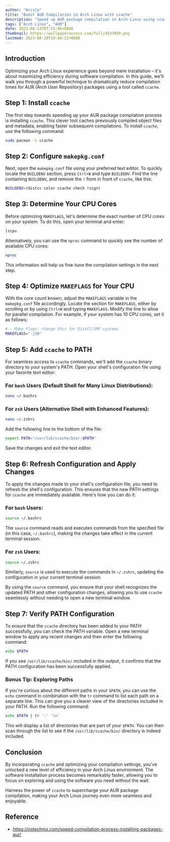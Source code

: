 ```yaml
---
author: "Arcsly"
title: "Boost AUR Compilation in Arch Linux with ccache"
description: "Speed up AUR package compilation in Arch Linux using ccache. Follow our guide to unlock efficient multi-threading and caching, optimizing your software installation process."
tags: ["Arch Linux", "AUR"]
date: 2023-08-13T07:55:46+0800
thumbnail: https://wallpaperaccess.com/full/4537030.png
lastmod: 2023-08-20T19:40:22+0800
---
```



## Introduction

Optimizing your Arch Linux experience goes beyond mere installation – it's about maximizing efficiency during software compilation. In this guide, we'll walk you through a powerful technique to dramatically reduce compilation times for AUR (Arch User Repository) packages using a tool called `ccache`.

## Step 1: Install `ccache`

The first step towards speeding up your AUR package compilation process is installing `ccache`. This clever tool caches previously compiled object files and metadata, enabling faster subsequent compilations. To install `ccache`, use the following command:

```bash
sudo pacman -S ccache
```

## Step 2: Configure `makepkg.conf`

Next, open the `makepkg.conf` file using your preferred text editor. To quickly locate the `BUILDENV` section, press `Ctrl+W` and type `BUILDENV`. Find the line containing `BUILDENV`, and remove the `!` from in front of `ccache`, like this:

```bash
BUILDENV=(distcc color ccache check !sign)
```

## Step 3: Determine Your CPU Cores

Before optimizing `MAKEFLAGS`, let's determine the exact number of CPU cores on your system. To do this, open your terminal and enter:

```bash
lscpu
```

Alternatively, you can use the `nproc` command to quickly see the number of available CPU cores:

```bash
nproc
```

This information will help us fine-tune the compilation settings in the next step.

## Step 4: Optimize `MAKEFLAGS` for Your CPU

With the core count known, adjust the `MAKEFLAGS` variable in the `makepkg.conf` file accordingly. Locate the section for `MAKEFLAGS`, either by scrolling or by using `Ctrl+W` and typing `MAKEFLAGS`. Modify the line to allow for parallel compilation. For example, if your system has 10 CPU cores, set it as follows:

```bash
#-- Make Flags: change this for DistCC/SMP systems
MAKEFLAGS="-j10"
```

## Step 5: Add `ccache` to PATH

For seamless access to `ccache` commands, we'll add the `ccache` binary directory to your system's PATH. Open your shell's configuration file using your favorite text editor:

### For `bash` Users (Default Shell for Many Linux Distributions):

```bash
nano ~/.bashrc
```

### For `zsh` Users (Alternative Shell with Enhanced Features):

```bash
nano ~/.zshrc
```

Add the following line to the bottom of the file:

```bash
export PATH="/usr/lib/ccache/bin/:$PATH"
```

Save the changes and exit the text editor.

## Step 6: Refresh Configuration and Apply Changes

To apply the changes made to your shell's configuration file, you need to refresh the shell's configuration. This ensures that the new PATH settings for `ccache` are immediately available. Here's how you can do it:

### For `bash` Users:

```bash
source ~/.bashrc
```

The `source` command reads and executes commands from the specified file (in this case, `~/.bashrc`), making the changes take effect in the current terminal session.

### For `zsh` Users:

```bash
source ~/.zshrc
```

Similarly, `source` is used to execute the commands in `~/.zshrc`, updating the configuration in your current terminal session.

By using the `source` command, you ensure that your shell recognizes the updated PATH and other configuration changes, allowing you to use `ccache` seamlessly without needing to open a new terminal window.

## Step 7: Verify PATH Configuration

To ensure that the `ccache` directory has been added to your PATH successfully, you can check the PATH variable. Open a new terminal window to apply any recent changes and then enter the following command:

```bash
echo $PATH
```

If you see `/usr/lib/ccache/bin/` included in the output, it confirms that the PATH configuration has been successfully applied.

### Bonus Tip: Exploring Paths

If you're curious about the different paths in your `$PATH`, you can use the `echo` command in combination with the `tr` command to list each path on a separate line. This can give you a clearer view of the directories included in your PATH. Run the following command:

```bash
echo $PATH | tr ':' '\n'
```

This will display a list of directories that are part of your `$PATH`. You can then scan through the list to see if the `/usr/lib/ccache/bin/` directory is indeed included.

## Conclusion

By incorporating `ccache` and optimizing your compilation settings, you've unlocked a new level of efficiency in your Arch Linux environment. The software installation process becomes remarkably faster, allowing you to focus on exploring and using the software you need without the wait.

Harness the power of `ccache` to supercharge your AUR package compilation, making your Arch Linux journey even more seamless and enjoyable.

## Reference

- https://ostechnix.com/speed-compilation-process-installing-packages-aur/